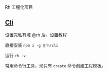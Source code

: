 Rh 工程化项目

## [Cli](./packages/cli/README.md)

设置完私有域 @rh 后。[设置教程](https://www.yuque.com/roothome/fe/mpd6n4)

直接安装 `npm i -g @rh/cli`

运行 `rh -v`

常用命令行工具，现只有 `create` 命令创建工程模板。
